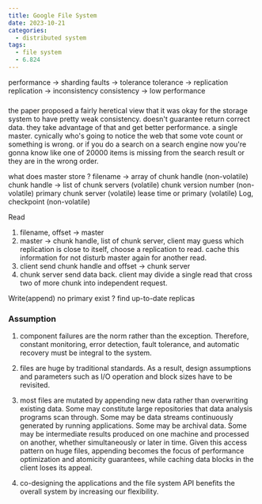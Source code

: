 ```yaml
---
title: Google File System
date: 2023-10-21
categories:
  - distributed system
tags:
  - file system
  - 6.824
---
```

performance -> sharding
faults -> tolerance
tolerance -> replication
replication -> inconsistency
consistency -> low performance


### 
the paper proposed a fairly heretical view that it was okay for the storage system to have pretty weak consistency.
doesn't guarantee return correct data. they take advantage of that and get better performance.
a single master.
cynically who's going to notice the web that some vote count or something is wrong. or if you do a search on a search engine now you're gonna know like one of 20000 items is missing from the search result or they are in the wrong order.


what does master store ?
filename -> array of chunk handle (non-volatile)
chunk handle -> list of chunk servers (volatile)
chunk version number (non-volatile)
primary chunk server (volatile)
lease time or primary (volatile)
Log, checkpoint (non-volatile)

Read  
1. filename, offset -> master
2. master -> chunk handle, list of chunk server, client may guess which replication is close to itself, choose a replication to read. 
   cache this information for not disturb master again for another read.
3. client send chunk handle and offset -> chunk server
4. chunk server send data back.
client may divide a single read that cross two of more chunk into independent request.


Write(append)
no primary exist ? 
find up-to-date replicas






### Assumption
1. component failures are the norm rather than the exception.
   Therefore, constant monitoring, error detection, fault
tolerance, and automatic recovery must be integral to the
system.
2. files are huge by traditional standards.
  As a result, design assumptions and parameters
such as I/O operation and block sizes have to be revisited.

3. most files are mutated by appending new data rather than overwriting existing data.
   Some may constitute large
repositories that data analysis programs scan through. Some
may be data streams continuously generated by running applications. Some may be archival data. Some may be intermediate results produced on one machine and processed
on another, whether simultaneously or later in time. Given
this access pattern on huge files, appending becomes the focus of performance optimization and atomicity guarantees,
while caching data blocks in the client loses its appeal.
4. co-designing the applications and the file system API benefits the overall system by increasing our flexibility.

